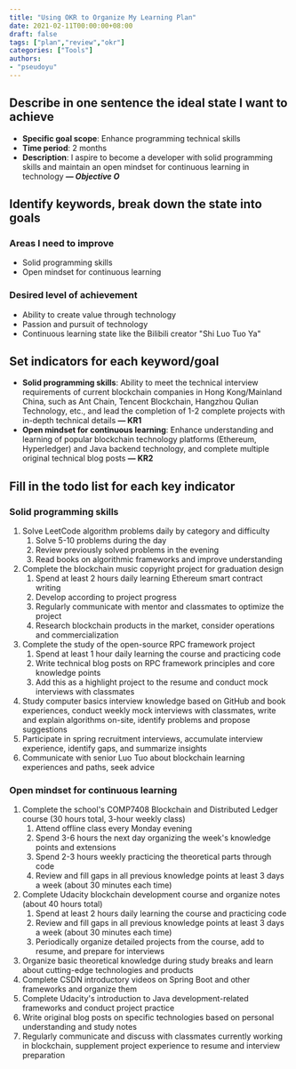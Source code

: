 ```yaml
---
title: "Using OKR to Organize My Learning Plan"
date: 2021-02-11T00:00:00+08:00
draft: false
tags: ["plan","review","okr"]
categories: ["Tools"]
authors:
- "pseudoyu"
---
```


## Describe in one sentence the ideal state I want to achieve

- **Specific goal scope**: Enhance programming technical skills
- **Time period**: 2 months
- **Description**: I aspire to become a developer with solid programming skills and maintain an open mindset for continuous learning in technology ***— Objective O***

## Identify keywords, break down the state into goals

### Areas I need to improve

- Solid programming skills
- Open mindset for continuous learning

### Desired level of achievement

- Ability to create value through technology
- Passion and pursuit of technology
- Continuous learning state like the Bilibili creator "Shi Luo Tuo Ya"

## Set indicators for each keyword/goal

- **Solid programming skills**: Ability to meet the technical interview requirements of current blockchain companies in Hong Kong/Mainland China, such as Ant Chain, Tencent Blockchain, Hangzhou Qulian Technology, etc., and lead the completion of 1-2 complete projects with in-depth technical details **— KR1**
- **Open mindset for continuous learning**: Enhance understanding and learning of popular blockchain technology platforms (Ethereum, Hyperledger) and Java backend technology, and complete multiple original technical blog posts **— KR2**

## Fill in the todo list for each key indicator

### Solid programming skills
1. Solve LeetCode algorithm problems daily by category and difficulty
    1. Solve 5-10 problems during the day
    2. Review previously solved problems in the evening
    3. Read books on algorithmic frameworks and improve understanding
2. Complete the blockchain music copyright project for graduation design
    1. Spend at least 2 hours daily learning Ethereum smart contract writing
    2. Develop according to project progress
    3. Regularly communicate with mentor and classmates to optimize the project
    4. Research blockchain products in the market, consider operations and commercialization
3. Complete the study of the open-source RPC framework project
    1. Spend at least 1 hour daily learning the course and practicing code
    2. Write technical blog posts on RPC framework principles and core knowledge points
    3. Add this as a highlight project to the resume and conduct mock interviews with classmates
4. Study computer basics interview knowledge based on GitHub and book experiences, conduct weekly mock interviews with classmates, write and explain algorithms on-site, identify problems and propose suggestions
5. Participate in spring recruitment interviews, accumulate interview experience, identify gaps, and summarize insights
6. Communicate with senior Luo Tuo about blockchain learning experiences and paths, seek advice

### Open mindset for continuous learning
1. Complete the school's COMP7408 Blockchain and Distributed Ledger course (30 hours total, 3-hour weekly class)
    1. Attend offline class every Monday evening
    2. Spend 3-6 hours the next day organizing the week's knowledge points and extensions
    3. Spend 2-3 hours weekly practicing the theoretical parts through code
    4. Review and fill gaps in all previous knowledge points at least 3 days a week (about 30 minutes each time)
2. Complete Udacity blockchain development course and organize notes (about 40 hours total)
    1. Spend at least 2 hours daily learning the course and practicing code
    2. Review and fill gaps in all previous knowledge points at least 3 days a week (about 30 minutes each time)
    3. Periodically organize detailed projects from the course, add to resume, and prepare for interviews
3. Organize basic theoretical knowledge during study breaks and learn about cutting-edge technologies and products
4. Complete CSDN introductory videos on Spring Boot and other frameworks and organize them
5. Complete Udacity's introduction to Java development-related frameworks and conduct project practice
6. Write original blog posts on specific technologies based on personal understanding and study notes
7. Regularly communicate and discuss with classmates currently working in blockchain, supplement project experience to resume and interview preparation